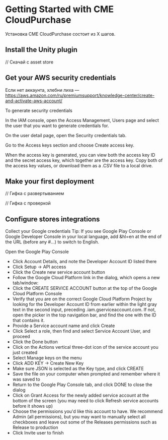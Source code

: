 # Getting Started with CME CloudPurchase

Установка CME CloudPurchase состоит из X шагов.

## <a id="install"></a> Install the Unity plugin

// Скачай с asset store

## <a id="aws-credentials"></a> Get your AWS security credentials

Если нет аккаунта, хлебни лиха — https://aws.amazon.com/ru/premiumsupport/knowledge-center/create-and-activate-aws-account/

To generate security credentials

In the IAM console, open the Access Management, Users page and select the user that you want to generate credentials for.

On the user detail page, open the Security credentials tab.

Go to the Access keys section and choose Create access key.

When the access key is generated, you can view both the access key ID and the secret access key, which together are the access key. Copy both of the access key values, or download them as a .CSV file to a local drive.

## <a id="deployment"></a> Make your first deployment

// Гифка c развертыванием

// Гифка с проверкой

## <a id="stores"></a> Configure stores integrations

Collect your Google credentials
Tip: If you see Google Play Console or Google Developer Console in your local language, add &hl=en at the end of the URL (before any #...) to switch to English.

Open the Google Play Console
- Click Account Details, and note the Developer Account ID listed there
- Click Setup → API access
- Click the Create new service account button
- Follow the Google Cloud Platform link in the dialog, which opens a new tab/window:
- Click the CREATE SERVICE ACCOUNT button at the top of the Google Cloud Platform Console
- Verify that you are on the correct Google Cloud Platform Project by looking for the Developer Account ID from earlier within the light gray text in the second input, preceding .iam.gserviceaccount.com. If not, open the picker in the top navigation bar, and find the one with the ID that contains it.
- Provide a Service account name and click Create
- Click Select a role, then find and select Service Account User, and proceed
- Click the Done button
- Click on the Actions vertical three-dot icon of the service account you just created
- Select Manage keys on the menu
- Click ADD KEY -> Create New Key
- Make sure JSON is selected as the Key type, and click CREATE
- Save the file on your computer when prompted and remember where it was saved to
- Return to the Google Play Console tab, and click DONE to close the dialog
- Click on Grant Access for the newly added service account at the bottom of the screen (you may need to click Refresh service accounts before it shows up)
- Choose the permissions you'd like this account to have. We recommend Admin (all permissions), but you may want to manually select all checkboxes and leave out some of the Releases permissions such as Release to production
- Click Invite user to finish
